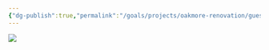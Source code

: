```yaml
---
{"dg-publish":true,"permalink":"/goals/projects/oakmore-renovation/guest-bathroom/setup-new-mirror/","tags":["oakmore-renovation-task"],"created":"Jan 01, 2024, 8:38 PM"}
---
```



![](https://lh3.googleusercontent.com/pw/ABLVV86ZSqYBk6R4JwRBO7-8e0UYoishBgTc3hqKiluD9wSwIrEjM5G-p_FwpwZmpZDwqVyXR8cR7V7YpDq3QHZYeuhJzBF_N2D4h8Fzt9z-RCmOeZZM6YoZMf60Z1ubSgiC7xMM2eYNBISuYFV9Y4wsfDxXrA=w1254-h705-s-no-gm?authuser=0)